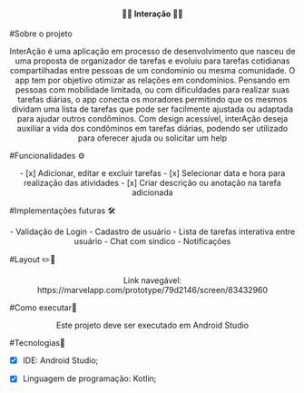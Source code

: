

<h4 align="center"> 
      🤝🤝 Interação  🤜🤛
</h4>


#Sobre o projeto
<p align="center">
  InterAção é uma aplicação em processo de desenvolvimento que nasceu de uma proposta de organizador de tarefas e evoluiu para tarefas cotidianas compartilhadas entre pessoas de um condominio ou mesma comunidade.
  O app tem por objetivo otimizar as relações em condomínios. Pensando em pessoas com mobilidade limitada, ou com dificuldades para realizar suas tarefas diárias, o app conecta os moradores permitindo que os mesmos dividam uma lista de tarefas que pode ser facilmente ajustada ou adaptada para ajudar outros condôminos. Com design acessível, interAção deseja auxiliar a vida dos condôminos em tarefas diárias, podendo ser utilizado para oferecer ajuda ou solicitar um help

#Funcionalidades ⚙️
<p align="center">
    - [x] Adicionar, editar e excluir tarefas 
    - [x] Selecionar data e hora para realização das atividades 
    - [x] Criar descrição ou anotação na tarefa adicionada 
    
    
#Implementações futuras 🛠️
<p align="center">
    - Validação de Login
    - Cadastro de usuário
    - Lista de tarefas interativa entre usuário
    - Chat com sindico
    - Notificações
    
#Layout ✏️📐
<p align="center">
      Link navegável: https://marvelapp.com/prototype/79d2146/screen/83432960
    
#Como executar📱
<p align= "center">
    Este projeto deve ser executado em Android Studio
   
#Tecnologias🧬
   - [x] IDE: Android Studio;
   - [x] Linguagem de programação: Kotlin;
 
  
    
